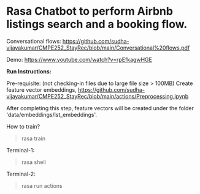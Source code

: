 # Rasa Chatbot to perform Airbnb listings search and a booking flow.

Conversational flows: https://github.com/sudha-vijayakumar/CMPE252_StayRec/blob/main/Conversational%20flows.pdf

Demo: https://www.youtube.com/watch?v=rpEfkagwHGE

**Run Instructions:**

Pre-requisite: (not checking-in files due to large file size > 100MB)
Create feature vector embeddings,
https://github.com/sudha-vijayakumar/CMPE252_StayRec/blob/main/actions/Preprocessing.ipynb

After completing this step, feature vectors will be created under the folder 'data/embeddings/lst_embeddings'.

How to train?
> rasa train 

Terminal-1:
> rasa shell

Terminal-2:
> rasa run actions
